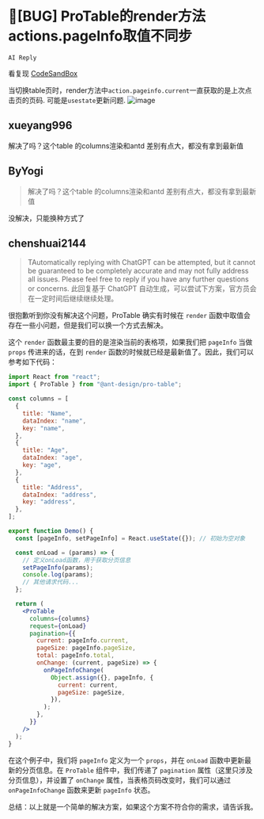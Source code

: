 # 🐛[BUG] ProTable的render方法actions.pageInfo取值不同步

`AI Reply`

看复现
[CodeSandBox](https://codesandbox.io/s/protable-render-actions-pageinfohuo-qu-bu-ji-shi-6xup1s)

当切换table页时，render方法中`action.pageinfo.current`一直获取的是上次点击页的页码.
可能是`usestate`更新问题.
![image](https://user-images.githubusercontent.com/111735598/211756984-bfaaa1ca-ee53-4791-83ab-f7b62f3c5528.png)

## xueyang996

解决了吗？这个table 的columns渲染和antd 差别有点大，都没有拿到最新值

## ByYogi

> 解决了吗？这个table 的columns渲染和antd 差别有点大，都没有拿到最新值

没解决，只能换种方式了

## chenshuai2144

> TAutomatically replying with ChatGPT can be attempted, but it cannot be guaranteed to be completely accurate and may not fully address all issues. Please feel free to reply if you have any further questions or concerns.
> 此回复基于 ChatGPT 自动生成，可以尝试下方案，官方员会在一定时间后继续继续处理。

很抱歉听到你没有解决这个问题，ProTable 确实有时候在 `render` 函数中取值会存在一些小问题，但是我们可以换一个方式去解决。

这个 `render` 函数最主要的目的是渲染当前的表格项，如果我们把 `pageInfo` 当做 `props` 传进来的话，在到 `render` 函数的时候就已经是最新值了。因此，我们可以参考如下代码：

```jsx
import React from "react";
import { ProTable } from "@ant-design/pro-table";

const columns = [
  {
    title: "Name",
    dataIndex: "name",
    key: "name",
  },
  {
    title: "Age",
    dataIndex: "age",
    key: "age",
  },
  {
    title: "Address",
    dataIndex: "address",
    key: "address",
  },
];

export function Demo() {
  const [pageInfo, setPageInfo] = React.useState({}); // 初始为空对象

  const onLoad = (params) => {
    // 定义onLoad函数，用于获取分页信息
    setPageInfo(params);
    console.log(params);
    // 其他请求代码...
  };

  return (
    <ProTable
      columns={columns}
      request={onLoad}
      pagination={{
        current: pageInfo.current,
        pageSize: pageInfo.pageSize,
        total: pageInfo.total,
        onChange: (current, pageSize) => {
          onPageInfoChange(
            Object.assign({}, pageInfo, {
              current: current,
              pageSize: pageSize,
            }),
          );
        },
      }}
    />
  );
}
```

在这个例子中，我们将 `pageInfo` 定义为一个 `props`，并在 `onLoad` 函数中更新最新的分页信息。在 `ProTable` 组件中，我们传递了 `pagination` 属性（这里只涉及分页信息），并设置了 `onChange` 属性，当表格页码改变时，我们可以通过 `onPageInfoChange` 函数来更新 `pageInfo` 状态。

总结：以上就是一个简单的解决方案，如果这个方案不符合你的需求，请告诉我。
